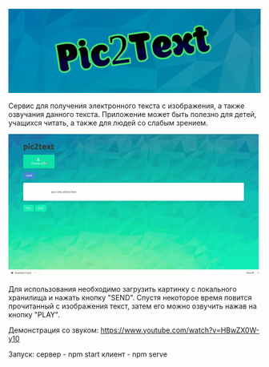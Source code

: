 ![screenshot](readme-assets/Logo.png)


Сервис для получения электронного текста с изображения, а также озвучания данного текста.
Приложение может быть полезно для детей, учащихся читать, а также для людей со слабым зрением.


![screenshot](readme-assets/Demo.gif)

Для использования необходимо загрузить картинку с локального хранилища и нажать кнопку "SEND".
Спустя некоторое время повится прочитанный с изображения текст, затем его можно озвучить нажав на кнопку "PLAY".

Демонстрация со звуком: https://www.youtube.com/watch?v=HBwZX0W-y10

Запуск:
сервер - npm start
клиент - npm serve
